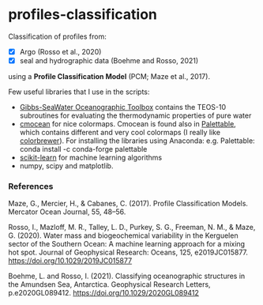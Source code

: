 # profiles-classification

Classification of profiles from:

- [x] Argo (Rosso et al., 2020)
- [x] seal and hydrographic data (Boehme and Rosso, 2021)

using a **Profile Classification Model** (PCM; Maze et al., 2017).

Few useful libraries that I use in the scripts:
- [Gibbs-SeaWater Oceanographic Toolbox](http://www.teos-10.org/software.htm) contains the TEOS-10 subroutines for evaluating the thermodynamic properties of pure water
- [cmocean](https://matplotlib.org/cmocean/) for nice colormaps. Cmocean is found also in [Palettable](https://jiffyclub.github.io/palettable/), which contains different and very cool colormaps (I really like [colorbrewer](http://colorbrewer2.org)). For installing the libraries using Anaconda: e.g. Palettable: conda install -c conda-forge palettable
- [scikit-learn](https://scikit-learn.org/stable/) for machine learning algorithms
- numpy, scipy and matplotlib.
    

### References
Maze, G., Mercier, H., & Cabanes, C. (2017). Profile Classification Models. Mercator Ocean Journal, 55, 48–56.

Rosso, I., Mazloff, M. R., Talley, L. D., Purkey, S. G., Freeman, N. M., & Maze, G. (2020). Water mass and biogeochemical variability in the Kerguelen sector of the Southern Ocean: A machine learning approach for a mixing hot spot. Journal of Geophysical Research: Oceans, 125, e2019JC015877. https://doi.org/10.1029/2019JC015877

Boehme, L. and Rosso, I. (2021). Classifying oceanographic structures in the Amundsen Sea, Antarctica. Geophysical Research Letters, p.e2020GL089412. https://doi.org/10.1029/2020GL089412
